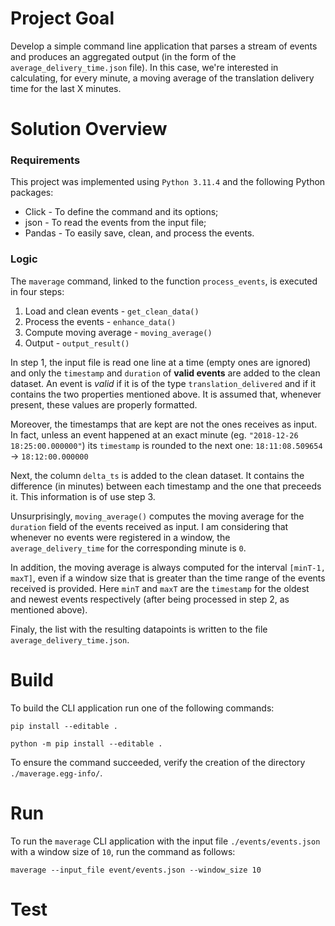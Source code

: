 # Project Goal

Develop a simple command line application that parses a stream of events and produces an aggregated output (in the form of the `average_delivery_time.json` file). In this case, we're interested in calculating, for every minute, a moving average of the translation delivery time for the last X minutes.

# Solution Overview

### Requirements

This project was implemented using `Python 3.11.4` and the following Python packages:

+ Click - To define the command and its options;
+ json - To read the events from the input file;
+ Pandas - To easily save, clean, and process the events.

### Logic

The `maverage` command, linked to the function `process_events`, is executed in four steps:

1. Load and clean events - `get_clean_data()`
2. Process the events - `enhance_data()`
3. Compute moving average - `moving_average()`
4. Output - `output_result()`

In step 1, the input file is read one line at a time (empty ones are ignored) and only the `timestamp` and `duration` of **valid events** are added to the clean dataset. An event is _valid_ if it is of the type `translation_delivered` and if it contains the two properties mentioned above. It is assumed that, whenever present, these values are properly formatted.

Moreover, the timestamps that are kept are not the ones receives as input.
In fact, unless an event happened at an exact minute (eg. `"2018-12-26 18:25:00.000000"`) its `timestamp` is rounded to the next one:
`18:11:08.509654` -> `18:12:00.000000`

Next, the column `delta_ts` is added to the clean dataset. It contains the difference (in minutes) between each timestamp and the one that preceeds it.
This information is of use step 3.

Unsurprisingly, `moving_average()` computes the moving average for the `duration` field of the events received as input. I am considering that whenever no events were registered in a window, the `average_delivery_time` for the corresponding minute is `0`.

In addition, the moving average is always computed for the interval `[minT-1, maxT]`, even if a window size that is greater than the time range of the events received is provided. Here `minT` and `maxT` are the `timestamp` for the oldest and newest events respectively (after being processed in step 2, as mentioned above).

Finaly, the list with the resulting datapoints is written to the file `average_delivery_time.json`.

# Build

To build the CLI application run one of the following commands:

	pip install --editable .

	python -m pip install --editable .

To ensure the command succeeded, verify the creation of the directory `./maverage.egg-info/`.

# Run

To run the `maverage` CLI application with the input file `./events/events.json` with a window size of `10`, run the command as follows:

	maverage --input_file event/events.json --window_size 10

# Test
